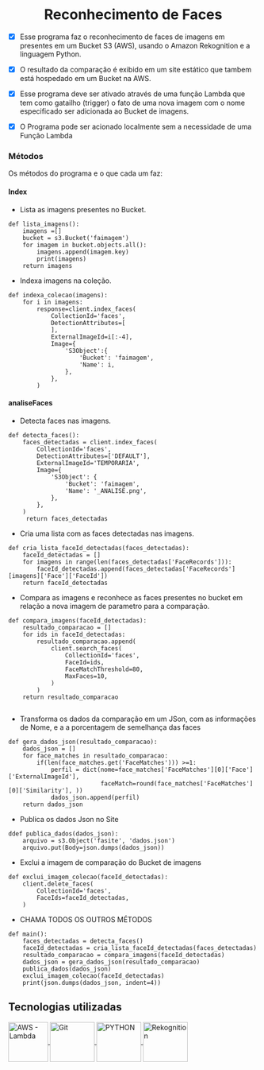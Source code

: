 <h1 align="center" id="topo">Reconhecimento de Faces</h1>

- [X] Esse programa  faz o reconhecimento de faces  de imagens em presentes em um Bucket S3 (AWS), usando o Amazon Rekognition e a linguagem Python.
- [X] O resultado da comparação é exibido em um site estático que tambem está hospedado em um Bucket na AWS.
- [X] Esse programa deve ser ativado através de uma função Lambda que tem como gatailho (trigger) o fato de uma nova imagem com o nome especificado ser adicionada ao Bucket de imagens.
- [X] O Programa pode ser acionado localmente sem a necessidade de uma Função Lambda


<h3 id="Métodos">Métodos</h3>
Os métodos do programa e o que cada um faz:

<h4 id="Index">Index</h4>

- Lista as imagens presentes no Bucket.

```
def lista_imagens():
    imagens =[]
    bucket = s3.Bucket('faimagem')
    for imagem in bucket.objects.all():
        imagens.append(imagem.key)
        print(imagens)
    return imagens
```
- Indexa imagens na coleção.

```
def indexa_colecao(imagens):
    for i in imagens:
        response=client.index_faces(
            CollectionId='faces',
            DetectionAttributes=[
            ],
            ExternalImageId=i[:-4],
            Image={
                'S3Object':{
                    'Bucket': 'faimagem',
                    'Name': i,
                },
            },
        )
```

<h4 id="analiseFaces">analiseFaces</h4>

- Detecta faces nas imagens.

```
def detecta_faces():
    faces_detectadas = client.index_faces(
        CollectionId='faces',
        DetectionAttributes=['DEFAULT'],
        ExternalImageId='TEMPORARIA',
        Image={
            'S3Object': {
                'Bucket': 'faimagem',
                'Name': '_ANALISE.png',
            },
        },
    )
     return faces_detectadas
```

- Cria uma lista com as faces detectadas nas imagens.

```
def cria_lista_faceId_detectadas(faces_detectadas):
    faceId_detectadas = []
    for imagens in range(len(faces_detectadas['FaceRecords'])):
        faceId_detectadas.append(faces_detectadas['FaceRecords'][imagens]['Face']['FaceId'])
    return faceId_detectadas

```

- Compara as imagens e reconhece as faces presentes no bucket em relação a nova imagem de parametro para a comparação.

```
def compara_imagens(faceId_detectadas):
    resultado_comparacao = []
    for ids in faceId_detectadas:
        resultado_comparacao.append(
            client.search_faces(
                CollectionId='faces',
                FaceId=ids,
                FaceMatchThreshold=80,
                MaxFaces=10,
            )
        )
    return resultado_comparacao


```

- Transforma os dados da comparação em um JSon, com as informações de Nome, e a a porcentagem de semelhança das faces 

```
def gera_dados_json(resultado_comparacao):
    dados_json = []
    for face_matches in resultado_comparacao:
        if(len(face_matches.get('FaceMatches'))) >=1:
            perfil = dict(nome=face_matches['FaceMatches'][0]['Face']['ExternalImageId'],
                          faceMatch=round(face_matches['FaceMatches'][0]['Similarity'], ))
            dados_json.append(perfil)
    return dados_json

```
- Publica os dados Json no Site 

```
ddef publica_dados(dados_json):
    arquivo = s3.Object('fasite', 'dados.json')
    arquivo.put(Body=json.dumps(dados_json))
```

- Exclui a imagem de comparação do Bucket de imagens

```
def exclui_imagem_colecao(faceId_detectadas):
    client.delete_faces(
        CollectionId='faces',
        FaceIds=faceId_detectadas,
    )
```

- CHAMA TODOS OS OUTROS MÉTODOS

```
def main():
    faces_detectadas = detecta_faces()
    faceId_detectadas = cria_lista_faceId_detectadas(faces_detectadas)
    resultado_comparacao = compara_imagens(faceId_detectadas)
    dados_json = gera_dados_json(resultado_comparacao)
    publica_dados(dados_json)
    exclui_imagem_colecao(faceId_detectadas)
    print(json.dumps(dados_json, indent=4))
```

<h2 id="Tecnologias">Tecnologias utilizadas </h2>

<a href="https://aws.amazon.com/pt/lambda/">
        <img align="center" alt="AWS - Lambda" title="AWS - Lambda" height="80px" width="80px" src="https://upload.wikimedia.org/wikipedia/commons/e/e9/Amazon_Lambda_architecture_logo.png"/>
    </a>
    <a href="https://aws.amazon.com/pt/s3/?trk=9c7f9c59-8d98-452d-8a14-441a9b6492f3&sc_channel=ps&s_kwcid=AL!4422!3!589951433465!e!!g!!amazon%20s3&ef_id=Cj0KCQjw1bqZBhDXARIsANTjCPK5w2A7CcqPN7DZJf11fk9kZcCgouSwJkoVKgauQMyeAlSB3mYlEBcaArycEALw_wcB:G:s&s_kwcid=AL!4422!3!589951433465!e!!g!!amazon%20s3">
        <img align="center" alt="Git" title="Git" height="80px" width="90px" src="https://connectoricons-prod.azureedge.net/releases/v1.0.1597/1.0.1597.3005/amazons3/icon.png"/>
    </a>
    <a href="https://www.python.org/">
        <img align="center" alt="PYTHON" title="PYTHON" height="80px" width="90px" src="https://cdn.icon-icons.com/icons2/112/PNG/512/python_18894.png"/>
    </a>
        <a href="https://docs.aws.amazon.com/rekognition/latest/dg/what-is.html">
        <img align="center" alt="Rekognition" title="Rekognition" height="80px" width="90px" src="https://cdn.icon-icons.com/icons2/112/PNG/512/python_18894.png"/>
    </a>

